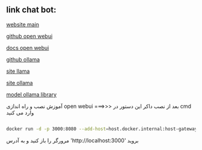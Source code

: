 ## link chat bot:

[ website main ](https://openwebui.com/)

[github open webui](https://github.com/open-webui/open-webui/tree/main)

[ docs open webui ](https://docs.openwebui.com/)

[ github ollama ](https://github.com/ollama/ollama)

[ site llama ](https://www.llama.com/)

[ site ollama ](https://ollama.com)

[ model ollama library ](https://ollama.com/library)

آموزش نصب و راه اندازی open webui ===>>>
بعد از نصب داکر این دستور در cmd وارد می کنید
```bash

docker run -d -p 3000:8080 --add-host=host.docker.internal:host-gateway -v open-webui:/app/backend/data --name open-webui --restart always ghcr.io/open-webui/open-webui:main

```
مرورگر را باز کنید و به آدرس
'http://localhost:3000'
بروید
